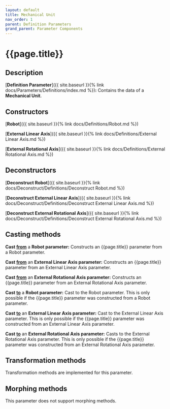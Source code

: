 ```yaml
---
layout: default
title: Mechanical Unit
nav_order: 1
parent: Definition Parameters
grand_parent: Parameter Components
---
```


# **{{page.title}}**

## **Description**

[**Definition Parameter**]({{ site.baseurl }}{% link docs/Parameters/Definitions/index.md %})**:** 
Contains the data of a **Mechanical Unit**.

## **Constructors**

[**Robot**]({{ site.baseurl }}{% link docs/Definitions/Robot.md %})

[**External Linear Axis**]({{ site.baseurl }}{% link docs/Definitions/External Linear Axis.md %})

[**External Rotational Axis**]({{ site.baseurl }}{% link docs/Definitions/External Rotational Axis.md %})

## **Deconstructors**

[**Deconstruct Robot**]({{ site.baseurl }}{% link docs/Deconstruct/Definitions/Deconstruct Robot.md %})

[**Deconstruct External Linear Axis**]({{ site.baseurl }}{% link docs/Deconstruct/Definitions/Deconstruct External Linear Axis.md %})

[**Deconstruct External Rotational Axis**]({{ site.baseurl }}{% link docs/Deconstruct/Definitions/Deconstruct External Rotational Axis.md %})

## **Casting methods**

**Cast <u>from</u>** a **Robot parameter:** Constructs an {{page.title}} parameter from a Robot parameter. 

**Cast <u>from</u>** an **External Linear Axis parameter:** Constructs an {{page.title}} parameter from an External Linear Axis parameter. 

**Cast <u>from</u>** an **External Rotational Axis parameter:** Constructs an {{page.title}} parameter from an External Rotational Axis parameter. 

**Cast <u>to</u>** a **Robot parameter:** Cast to the Robot parameter. This is only possible if the {{page.title}} parameter was constructed from a Robot parameter.

**Cast <u>to</u>** an **External Linear Axis parameter:** Cast to the External Linear Axis parameter. This is only possible if the {{page.title}} parameter was constructed from an External Linear Axis parameter.

**Cast <u>to</u>** an **External Rotational Axis parameter:** Casts to the External Rotational Axis parameter. This is only possible if the {{page.title}} parameter was constructed from an External Rotational Axis parameter.

## **Transformation methods**

Transformation methods are implemented for this parameter.

## **Morphing methods**

This parameter does not support morphing methods.